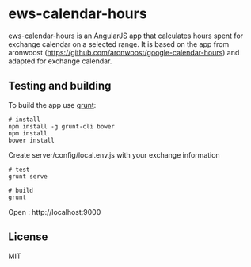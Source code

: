 # ews-calendar-hours
ews-calendar-hours is an AngularJS app that calculates hours spent for exchange calendar on a selected range.
It is based on the app from aronwoost (https://github.com/aronwoost/google-calendar-hours) and adapted for exchange calendar.

## Testing and building
To build the app use [grunt](http://gruntjs.com/):

```
# install
npm install -g grunt-cli bower
npm install
bower install
```

Create server/config/local.env.js with your exchange information

```
# test
grunt serve

# build
grunt
```
Open : http://localhost:9000

## License 
MIT